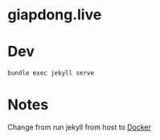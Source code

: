 # giapdong.live

# Dev

```
bundle exec jekyll serve

```

# Notes

Change from run jekyll from host to [Docker](https://ddewaele.github.io/running-jekyll-in-docker/)